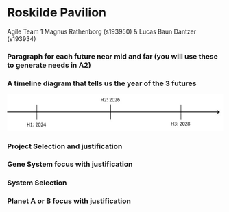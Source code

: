 # Roskilde Pavilion

Agile Team 1
Magnus Rathenborg (s193950) & Lucas Baun Dantzer (s193934)

### Paragraph for each future near mid and far (you will use these to generate needs in A2)

### A timeline diagram that tells us the year of the 3 futures

<img src="../Images/A1 Timeline.jpg">

### Project Selection and justification

### Gene System focus with justification

### System Selection

### Planet A or B focus with justification

